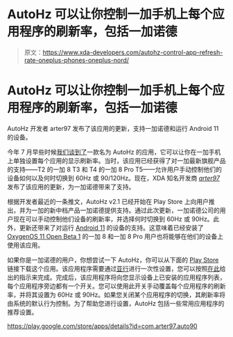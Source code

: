 # AutoHz 可以让你控制一加手机上每个应用程序的刷新率，包括一加诺德

> 原文：<https://www.xda-developers.com/autohz-control-app-refresh-rate-oneplus-phones-oneplus-nord/>

# AutoHz 可以让你控制一加手机上每个应用程序的刷新率，包括一加诺德

AutoHz 开发者 arter97 发布了该应用的更新，支持一加诺德和运行 Android 11 的设备。

今年 7 月早些时候[我们谈到了](https://www.xda-developers.com/autohz-android-app-control-per-app-refresh-rate-oneplus-8-pro/)一款名为 AutoHz 的应用，它可以让你在一加手机上单独设置每个应用的显示刷新率。当时，该应用已经获得了对一加最新旗舰产品的支持——T2 的一加 8 T3 和 T4 的一加 8 Pro T5——允许用户手动控制他们的设备如何以及何时切换到 60Hz 或 90/120Hz。现在，XDA 知名开发商 [*arter97*](https://forum.xda-developers.com/member.php?u=4898097) 发布了该应用的更新，为一加诺德带来了支持。

根据开发者最近的一条推文，AutoHz v2.1 已经开始在 Play Store 上向用户推出，并为一加的新中档产品一加诺德提供支持。通过此次更新，一加诺德公司的用户现在可以手动控制他们设备的刷新率，并选择何时切换到 60Hz 或 90Hz。此外，更新还带来了对运行 [Android 11](https://www.xda-developers.com/tag/android-11/) 的设备的支持。这意味着已经安装了 [OxygenOS 11 Open Beta 1](https://www.xda-developers.com/oneplus-android-11-official-oxygenos-11-beta-stable-tracker-download-install/) 的一加 8 和一加 8 Pro 用户也将能够在他们的设备上使用该应用。

如果你是一加诺德的用户，你想尝试一下 AutoHz，你可以从下面的 [Play Store](https://www.xda-developers.com/tag/google-play-store/) 链接下载这个应用。该应用程序需要通过[亚行](https://www.xda-developers.com/tag/adb/)进行一次性设置，您可以按照[在此](https://github.com/arter97/AutoHzPerm)给出的指示来完成。完成后，该应用程序将向您显示设备上已安装的应用程序列表，每个应用程序旁边都有一个开关。您可以使用此开关手动覆盖每个应用程序的刷新率，并将其设置为 60Hz 或 90Hz。如果您关闭某个应用程序的切换，其刷新率将由系统的默认行为控制。为了帮助您进行设置，AutoHz 包括一些常用应用程序的推荐设置。

https://play.google.com/store/apps/details?id=com.arter97.auto90